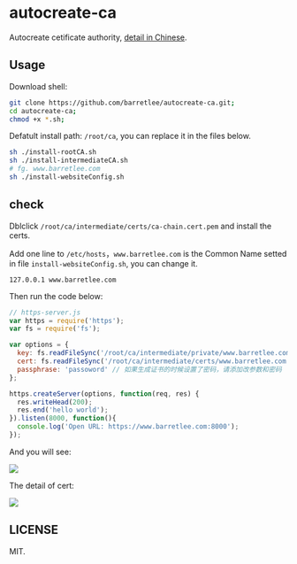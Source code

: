 # autocreate-ca

Autocreate cetificate authority, [detail in Chinese](http://www.barretlee.com/blog/2016/04/24/detail-about-ca-and-certs/).

## Usage

Download shell:

```bash
git clone https://github.com/barretlee/autocreate-ca.git;
cd autocreate-ca;
chmod +x *.sh;
```

Defatult install path: `/root/ca`, you can replace it in the files below.

```bash
sh ./install-rootCA.sh
sh ./install-intermediateCA.sh
# fg. www.barretlee.com 
sh ./install-websiteConfig.sh
```

## check

Dblclick `/root/ca/intermediate/certs/ca-chain.cert.pem` and install the certs.

Add one line to `/etc/hosts`，`www.barretlee.com` is the Common Name setted in file `install-websiteConfig.sh`, you can change it.

```
127.0.0.1 www.barretlee.com
```

Then run the code below:

```javascript
// https-server.js
var https = require('https');
var fs = require('fs');

var options = {
  key: fs.readFileSync('/root/ca/intermediate/private/www.barretlee.com.key.pem'),
  cert: fs.readFileSync('/root/ca/intermediate/certs/www.barretlee.com.cert.pem'),
  passphrase: 'passoword' // 如果生成证书的时候设置了密码，请添加改参数和密码
};

https.createServer(options, function(req, res) {
  res.writeHead(200);
  res.end('hello world');
}).listen(8000, function(){
  console.log('Open URL: https://www.barretlee.com:8000');
});
```

And you will see:

![](http://ww1.sinaimg.cn/large/6c0378f8gw1f373ltah7zj20oc09aaan.jpg)

The detail of cert:

![](http://ww4.sinaimg.cn/large/6c0378f8gw1f373mf9bpfj20qw0u6n3d.jpg)

## LICENSE

MIT.